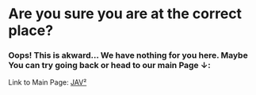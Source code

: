 # Are you sure you are at the correct place?

### Oops! This is akward... We have nothing for you here. Maybe You can try going back or head to our main Page ↓:

Link to Main Page: [JAV²](https://hamtamsp.github.io/JAV2/)
